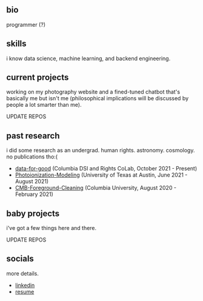 ## bio
programmer (?)

## skills
i know data science, machine learning, and backend engineering.

## current projects
working on my photography website and a fined-tuned chatbot that's basically me but isn't me (philosophical implications will be discussed by people a lot smarter than me).

UPDATE REPOS

## past research
i did some research as an undergrad. human rights. astronomy. cosmology. no publications tho:(

- [data-for-good](https://github.com/jat2211/data-for-good) (Columbia DSI and Rights CoLab, October 2021 - Present)
- [Photoionization-Modeling](https://github.com/jat2211/Photoionization-Modeling) (University of Texas at Austin, June 2021 - August 2021)
- [CMB-Foreground-Cleaning](https://github.com/jat2211/CMB-Foreground-Cleaning) (Columbia University, August 2020 - February 2021)

## baby projects
i've got a few things here and there.

UPDATE REPOS

## socials
more details.

- [linkedin](https://www.linkedin.com/in/jayalexandertrevino/)
- [resume](https://github.com/jat2211/resume/blob/main/jaytrevinoresume.pdf)


